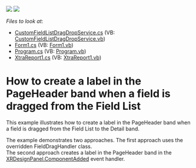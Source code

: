 <!-- default badges list -->
[![](https://img.shields.io/badge/Open_in_DevExpress_Support_Center-FF7200?style=flat-square&logo=DevExpress&logoColor=white)](https://supportcenter.devexpress.com/ticket/details/T457241)
[![](https://img.shields.io/badge/📖_How_to_use_DevExpress_Examples-e9f6fc?style=flat-square)](https://docs.devexpress.com/GeneralInformation/403183)
<!-- default badges end -->
<!-- default file list -->
*Files to look at*:

* [CustomFieldListDragDropService.cs](./CS/T457241/CustomFieldListDragDropService.cs) (VB: [CustomFieldListDragDropService.vb](./VB/T457241/CustomFieldListDragDropService.vb))
* [Form1.cs](./CS/T457241/Form1.cs) (VB: [Form1.vb](./VB/T457241/Form1.vb))
* [Program.cs](./CS/T457241/Program.cs) (VB: [Program.vb](./VB/T457241/Program.vb))
* [XtraReport1.cs](./CS/T457241/XtraReport1.cs) (VB: [XtraReport1.vb](./VB/T457241/XtraReport1.vb))
<!-- default file list end -->
# How to create a label in the PageHeader band when a field is dragged from the Field List


<p>This example illustrates how to create a label in the PageHeader band when a field is dragged from the Field List to the Detail band. </p>
<p>The example demonstrates two approaches. The first approach uses the overridden FieldDragHandler class. <br>The second approach creates a label in the PageHeader band in the <a href="https://documentation.devexpress.com/#XtraReports/DevExpressXtraReportsUserDesignerXRDesignPanel_ComponentAddedtopic">XRDesignPanel.ComponentAdded</a> event handler.</p>

<br/>


